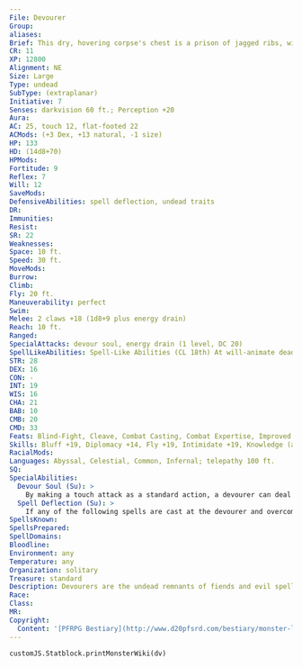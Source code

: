 ```yaml
---
File: Devourer
Group: 
aliases: 
Brief: This dry, hovering corpse's chest is a prison of jagged ribs, within which is trapped a small tormented ghostly form.
CR: 11
XP: 12800
Alignment: NE
Size: Large
Type: undead
SubType: (extraplanar)
Initiative: 7
Senses: darkvision 60 ft.; Perception +20
Aura: 
AC: 25, touch 12, flat-footed 22
ACMods: (+3 Dex, +13 natural, -1 size)
HP: 133
HD: (14d8+70)
HPMods: 
Fortitude: 9
Reflex: 7
Will: 12
SaveMods: 
DefensiveAbilities: spell deflection, undead traits
DR: 
Immunities: 
Resist: 
SR: 22
Weaknesses: 
Space: 10 ft.
Speed: 30 ft.
MoveMods: 
Burrow: 
Climb: 
Fly: 20 ft.
Maneuverability: perfect
Swim: 
Melee: 2 claws +18 (1d8+9 plus energy drain)
Reach: 10 ft.
Ranged: 
SpecialAttacks: devour soul, energy drain (1 level, DC 20)
SpellLikeAbilities: Spell-Like Abilities (CL 18th) At will-animate dead, bestow curse (DC 19), confusion (DC 19), control undead (DC 22), death knell (DC 17), ghoul touch (DC 17), inflict serious wounds (DC 18), lesser planar ally, ray of enfeeblement, spectral hand, suggestion (DC 18), true seeing, vampiric touch (DC 18)
STR: 28
DEX: 16
CON: -
INT: 19
WIS: 16
CHA: 21
BAB: 10
CMB: 20
CMD: 33
Feats: Blind-Fight, Cleave, Combat Casting, Combat Expertise, Improved Initiative, Improved Sunder, Power Attack
Skills: Bluff +19, Diplomacy +14, Fly +19, Intimidate +19, Knowledge (arcana) +21, Knowledge (planes) +18, Perception +20, Sense Motive +17, Spellcraft +21, Stealth +6
RacialMods: 
Languages: Abyssal, Celestial, Common, Infernal; telepathy 100 ft.
SQ: 
SpecialAbilities:
  Devour Soul (Su): >
    By making a touch attack as a standard action, a devourer can deal 12d6+18 points of damage as if using a slay living spell. A DC 22 Fortitude save reduces this damage to 3d6+18. The soul of a creature slain by this attack becomes trapped within the devourer's chest. The creature cannot be brought back to life until the devourer's destruction (or a spell deflection-see below) releases its soul. A devourer can hold only one soul at a time. The trapped essence provides a devourer with 5 essence points for each Hit Die possessed by the soul. A devourer must expend essence points when it uses a spell-like ability equal to the spell's level (for sake of ease, spell levels for its spell-like abilities are included in its stats to the left in superscript). At the start of an encounter, a devourer generally has 3d4+3 essence points available. The trapped essence gains one permanent negative level for every 5 points of essence drained-these negative levels remain if the creature is brought back to life (but they do not stack with any negative levels imparted by being brought back to life). A soul that is completely consumed may only be restored to life by a miracle or wish. The save DC is Charisma-based.
  Spell Deflection (Su): >
    If any of the following spells are cast at the devourer and overcome its spell resistance, they instead affect a devoured soul: banishment, chaos hammer, confusion, crushing despair, detect thoughts, dispel evil, dominate person, fear, geas/quest, holy word, hypnotism, imprisonment, magic jar, maze, suggestion, trap the soul, or any form of charm or compulsion. While none of these effects harms the soul, the caster makes a DC 25 caster level check when a spell is deflected-success indicates that the trapped soul is released from its prison and the creature whose body it belonged to can now be restored to life as normal.
SpellsKnown: 
SpellsPrepared: 
SpellDomains: 
Bloodline: 
Environment: any
Temperature: any
Organization: solitary
Treasure: standard
Description: Devourers are the undead remnants of fiends and evil spellcasters who became lost beyond the farthest reaches of the multiverse. Returning with warped bodies, alien sentience, and a hunger for life, devourers threaten all souls with a terrifying, tormented annihilation. These withered corpses stand 10 feet tall but weigh a mere 200 pounds.
Race: 
Class: 
MR: 
Copyright:
  Content: '[PFRPG Bestiary](http://www.d20pfsrd.com/bestiary/monster-listings/undead/devourer)'
---
```

```dataviewjs
customJS.Statblock.printMonsterWiki(dv)
```
